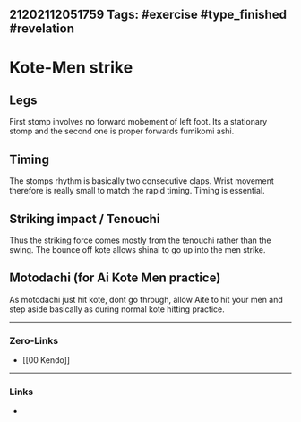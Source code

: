21202112051759
Tags: #exercise  #type_finished #revelation 
---
# Kote-Men strike

## Legs
First stomp involves no forward mobement of left foot. 
Its a stationary stomp and the second one is proper forwards fumikomi ashi. 

## Timing
The stomps rhythm is basically two consecutive claps. 
Wrist movement therefore is really small to match the rapid timing. Timing is essential.

## Striking impact / Tenouchi
Thus the striking force comes mostly from the tenouchi rather than the swing. The bounce off kote allows shinai to go up into the men strike. 

## Motodachi (for Ai Kote Men practice)
As motodachi just hit kote, dont go through, allow Aite to hit your men and step aside basically as during normal kote hitting practice.  

---
### Zero-Links
- [[00 Kendo]]
---
### Links
- 


